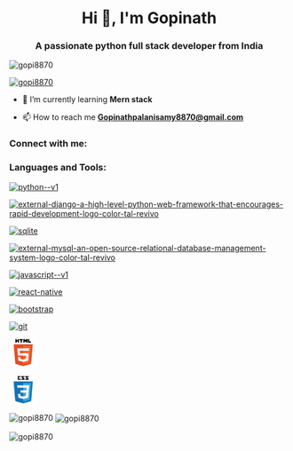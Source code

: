 <h1 align="center">Hi 👋, I'm Gopinath</h1>
<h3 align="center">A passionate python full stack developer from India</h3>

<p align="left"> <img src="https://komarev.com/ghpvc/?username=gopi8870&label=Profile%20views&color=0e75b6&style=flat" alt="gopi8870" /> </p>

<p align="left"> <a href="https://github.com/ryo-ma/github-profile-trophy"><img src="https://github-profile-trophy.vercel.app/?username=gopi8870" alt="gopi8870" /></a> </p>

- 🌱 I’m currently learning **Mern stack**

- 📫 How to reach me **Gopinathpalanisamy8870@gmail.com**

<h3 align="left">Connect with me:</h3>
<p align="left">
</p>

<h3 align="left">Languages and Tools:</h3>
<p align="left"> 
  <a href="https://www.python.org" target="_blank" rel="noreferrer"> <img width="50" height="50" src="https://img.icons8.com/color/48/python--v1.png" alt="python--v1"/> </a>

  <a href="https://www.djangoproject.com/" target="_blank" rel="noreferrer"> <img width="50" height="50" src="https://img.icons8.com/external-tal-revivo-color-tal-revivo/48/external-django-a-high-level-python-web-framework-that-encourages-rapid-development-logo-color-tal-revivo.png" alt="external-django-a-high-level-python-web-framework-that-encourages-rapid-development-logo-color-tal-revivo"/> </a>

  <a href="https://www.sqlite.org/" target="_blank" rel="noreferrer"> <img src="https://www.vectorlogo.zone/logos/sqlite/sqlite-icon.svg" alt="sqlite" width="50" height="50"/> </a> </p>

  <a href="https://www.mysql.com/" target="_blank" rel="noreferrer"> <img width="50" height="50" src="https://img.icons8.com/external-tal-revivo-color-tal-revivo/48/external-mysql-an-open-source-relational-database-management-system-logo-color-tal-revivo.png" alt="external-mysql-an-open-source-relational-database-management-system-logo-color-tal-revivo"/> </a>

  <a href="https://developer.mozilla.org/en-US/docs/Web/JavaScript" target="_blank" rel="noreferrer"> <img width="50" height="50" src="https://img.icons8.com/color/48/javascript--v1.png" alt="javascript--v1"/> </a>

  <a href="https://reactjs.org/" target="_blank" rel="noreferrer"> <img width="50" height="50" src="https://img.icons8.com/cute-clipart/64/react-native.png" alt="react-native"/> </a>
  
  <a href="https://getbootstrap.com" target="_blank" rel="noreferrer"> <img width="50" height="50" src="https://img.icons8.com/color-glass/48/bootstrap.png" alt="bootstrap"/> </a>  
  
  <a href="https://git-scm.com/" target="_blank" rel="noreferrer"> <img src="https://www.vectorlogo.zone/logos/git-scm/git-scm-icon.svg" alt="git" width="50" height="50"/> </a> 
  
  <a href="https://www.w3.org/html/" target="_blank" rel="noreferrer"> <img src="https://raw.githubusercontent.com/devicons/devicon/master/icons/html5/html5-original-wordmark.svg" alt="html5" width="50" height="50"/> </a> 
  
  <a href="https://www.w3schools.com/css/" target="_blank" rel="noreferrer"> <img src="https://raw.githubusercontent.com/devicons/devicon/master/icons/css3/css3-original-wordmark.svg" alt="css3" width="50" height="50"/> </a>
  

<p><img align="left" src="https://github-readme-stats.vercel.app/api/top-langs?username=gopi8870&show_icons=true&locale=en&layout=compact" alt="gopi8870" /></p>

<p>&nbsp;<img align="center" src="https://github-readme-stats.vercel.app/api?username=gopi8870&show_icons=true&locale=en" alt="gopi8870" /></p>

<p><img align="center" src="https://github-readme-streak-stats.herokuapp.com/?user=gopi8870&" alt="gopi8870" /></p>
